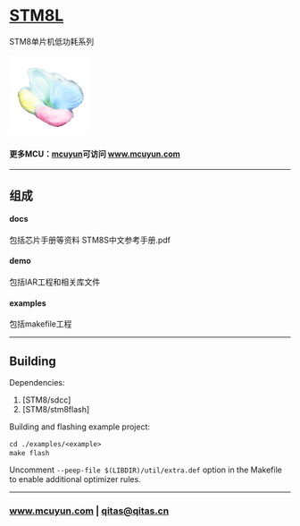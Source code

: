 ﻿# [STM8L](https://github.com/mcuyun/STM8L) 

STM8单片机低功耗系列

[![sites](mcuyun/mcuyun.png)](http://www.mcuyun.com)

#### 更多MCU：[mcuyun](https://github.com/mcuyun/whyme)可访问 www.mcuyun.com

---

## 组成

#### docs

包括芯片手册等资料  STM8S中文参考手册.pdf

#### demo

包括IAR工程和相关库文件

#### examples

包括makefile工程

---

## Building

Dependencies:
 1. [STM8/sdcc]
 2. [STM8/stm8flash]

Building and flashing example project:

```
cd ./examples/<example>
make flash

```
Uncomment `--peep-file $(LIBDIR)/util/extra.def` option in the Makefile to enable additional optimizer rules.


---

###  www.mcuyun.com   |    qitas@qitas.cn


